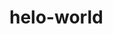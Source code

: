 # helo-world


<!-- 
Project name:
Chocolate Wanted: getting what at NYUAD

Project Description:
The aim of the project was to build a website that would host the 30FF video and enhance the experience of watching the video. It was intended that the website would contain additional information about the video, such as details about the actors, director and main message, so that the viewer could engage deeper with the main element – the video.

The idea behind the layout and arrangement of the different pieces of information was to first spark the viewer’s interest to watch the video. By putting the project description, reviews and behind the scenes pictures first, I attempted to make the first page of the website to function as a commercial for the video. Getting the viewer to watch the video requires some persuasion: I wanted the viewer to build-up suspense and interest as he/she scrolls through the page. Firstly, the viewer would form his own impression by reading the main details. Secondly, the review section and the positive opinions of others would hopefully motivate further to click on the video. Third, the formed impression would additionally be complemented by some visual information about the main element. Lastly, the ticket button would take the viewer to another page, where he/she was able to see the video without distractions.

The design of the website was chosen to compliment the idea of arousing curiosity and sparking viewer’s interest. The dark theme was chosen to aid in building up suspense. Shades of dark blue were chosen to aid in creating the darker theme, but at the same time to make the viewer feel calm and serene, since blue is often associated with feelings of peacefulness, security and calmness. 


Evaluation:
Overall, I consider my project to be successful. As someone who has not coded previously at all, I was pleasantly surprised how the website turned out. 

I believe I was able to design the website according to my goal of sparking viewer’s interest first and stay consistent. Personally, I really liked the “Claim your Movie Ticket” section and the button; I feel like it reflects my primary aim and is a nice conclusion of the main page. Additionally, I enjoyed the animated part of the website, such as the lighting-up of the boxes, buttons, and the “lights-off” function surrounding the video.

Nevertheless, I think that the coding part could have been a little cleaner and clearer. It is especially vivid in the positioning of different elements, as I often ended up using measuring in pixels rather than choosing alternative methods that would allow me to better center the different boxes and make them stay relatively the same on other types of screens. Also, the slideshow element does not fully function as I intended it too, the viewer must press on the dots for the slides to appear. If I was to develop this website further, I would invest more time into correct positioning of the elements, solve the slideshow issue and add a footer with contact information, since, looking back, I feel like it is one of the main features that is missing.  -->

